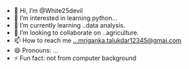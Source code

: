 - 👋 Hi, I’m @White25devil
- 👀 I’m interested in  learning python...
- 🌱 I’m currently learning ..data analysis.
- 💞️ I’m looking to collaborate on ..agriculture.
- 📫 How to reach me ...mriganka.talukdar12345@gmai.com
- 😄 Pronouns: ...
- ⚡ Fun fact: not from computer background

<!---
White25devil/White25devil is a ✨ special ✨ repository because its `README.md` (this file) appears on your GitHub profile.
You can click the Preview link to take a look at your changes.
--->

